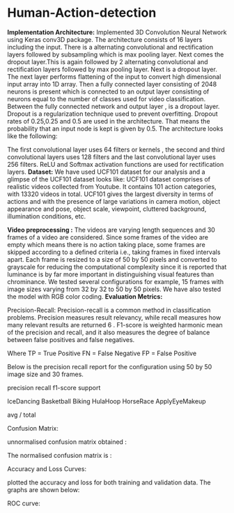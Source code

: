 # Human-Action-detection

**Implementation Architecture:**
Implemented 3D Convolution Neural Network using Keras conv3D package. The architecture consists of 16 layers including the input. There is a alternating convolutional and rectification layers followed by subsampling which is max pooling layer. Next comes the dropout layer.This is again followed by 2 alternating convolutional and rectification layers followed by max pooling layer. Next is a dropout layer. The next layer performs flattening of the input to convert high dimensional input array into 1D array. Then a fully connected layer consisting of 2048 neurons is present which is connected to an output layer consisting of neurons equal to the number of classes used for video classification. Between the fully connected network and output layer , is a dropout layer. Dropout is a regularization technique used to prevent overfitting. Dropout rates of 0.25,0.25 and 0.5 are used in the architecture. That means the probability that an input node is kept is given by 0.5.
The architecture looks like the following:
 
The first convolutional layer uses 64 filters or kernels , the second and third convolutional layers uses 128 filters and the last convolutional layer uses 256 filters.
ReLU and Softmax activation functions are used for rectification layers.
**Dataset:**
We have used UCF101 dataset for our analysis and a glimpse of the UCF101 dataset looks like: UCF101 dataset comprises of realistic videos collected from Youtube. It contains 101 action categories, with 13320 videos in total. UCF101 gives the largest diversity in terms of actions and with the presence of large variations in camera motion, object appearance and pose, object scale, viewpoint, cluttered background, illumination conditions, etc.
 

**Video preprocessing :**
The videos are varying length sequences and 30 frames of a video are considered. Since some frames of the video are empty which means there is no action taking place, some frames are skipped according to a defined criteria i.e., taking frames in fixed intervals apart.
Each frame is resized to a size of 50 by 50 pixels and converted to grayscale for reducing the computational complexity since it is reported that luminance is by far more important in distinguishing visual features than chrominance. We tested several configurations for example, 15 frames with image sizes varying from 32 by 32 to 50 by 50 pixels. We have also tested the model with RGB color coding.
**Evaluation Metrics:** 











Precision-Recall:
Precision-recall is a common method in classification problems. Precision measures result relevancy, while recall measures how many relevant results are returned 6 . F1-score is weighted harmonic mean of the precision and recall, and it also measures the degree of balance between false positives and false negatives.

 
Where TP = True Positive FN = False Negative
FP = False Positive

Below is the precision recall report for the configuration using 50 by 50 image size and 30 frames.

precision	recall	f1-score	support

IceDancing Basketball
Biking HulaHoop HorseRace ApplyEyeMakeup

avg / total


Confusion Matrix:

unnormalised confusion matrix obtained :
 
 

The normalised confusion matrix is :
 
Accuracy and Loss Curves:

plotted the accuracy and loss for both training and validation data. The graphs are shown below:


ROC curve:
 





 
